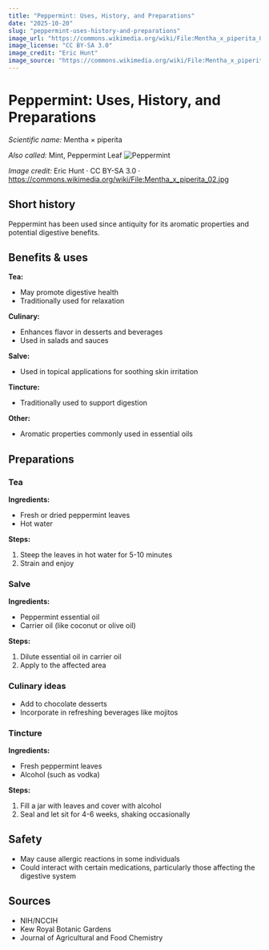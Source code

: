 ```yaml
---
title: "Peppermint: Uses, History, and Preparations"
date: "2025-10-20"
slug: "peppermint-uses-history-and-preparations"
image_url: "https://commons.wikimedia.org/wiki/File:Mentha_x_piperita_02.jpg"
image_license: "CC BY-SA 3.0"
image_credit: "Eric Hunt"
image_source: "https://commons.wikimedia.org/wiki/File:Mentha_x_piperita_02.jpg"
---
```

# Peppermint: Uses, History, and Preparations
*Scientific name:* Mentha × piperita

*Also called:* Mint, Peppermint Leaf
![Peppermint](https://commons.wikimedia.org/wiki/File:Mentha_x_piperita_02.jpg)

*Image credit:* Eric Hunt · CC BY-SA 3.0 · https://commons.wikimedia.org/wiki/File:Mentha_x_piperita_02.jpg
## Short history
Peppermint has been used since antiquity for its aromatic properties and potential digestive benefits.
## Benefits & uses
**Tea:**
- May promote digestive health
- Traditionally used for relaxation

**Culinary:**
- Enhances flavor in desserts and beverages
- Used in salads and sauces

**Salve:**
- Used in topical applications for soothing skin irritation

**Tincture:**
- Traditionally used to support digestion

**Other:**
- Aromatic properties commonly used in essential oils

## Preparations
### Tea
**Ingredients:**
- Fresh or dried peppermint leaves
- Hot water

**Steps:**
1. Steep the leaves in hot water for 5-10 minutes
2. Strain and enjoy

### Salve
**Ingredients:**
- Peppermint essential oil
- Carrier oil (like coconut or olive oil)

**Steps:**
1. Dilute essential oil in carrier oil
2. Apply to the affected area

### Culinary ideas
- Add to chocolate desserts
- Incorporate in refreshing beverages like mojitos

### Tincture
**Ingredients:**
- Fresh peppermint leaves
- Alcohol (such as vodka)

**Steps:**
1. Fill a jar with leaves and cover with alcohol
2. Seal and let sit for 4-6 weeks, shaking occasionally

## Safety
- May cause allergic reactions in some individuals
- Could interact with certain medications, particularly those affecting the digestive system

## Sources
- NIH/NCCIH
- Kew Royal Botanic Gardens
- Journal of Agricultural and Food Chemistry
